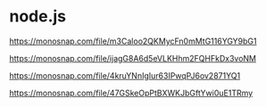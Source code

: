 # node.js

https://monosnap.com/file/m3Caloo2QKMycFn0mMtG116YGY9bG1

https://monosnap.com/file/ijagG8A6d5eVLKHhm2FQHFkDx3voNM

https://monosnap.com/file/4kruYNnIgIur63IPwqPJ6ov2871YQ1

https://monosnap.com/file/47GSkeOpPtBXWKJbGftYwi0uE1TRmy
